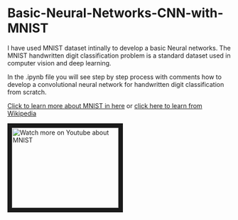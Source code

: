 # Basic-Neural-Networks-CNN-with-MNIST

I have used MNIST dataset intinally to develop a basic Neural networks. The MNIST handwritten digit classification problem is a standard dataset used in computer vision and deep learning.

In the .ipynb file you will see step by step process with comments how to develop a convolutional neural network for handwritten digit classification from scratch.

[Click to learn more about MNIST in here](http://yann.lecun.com/exdb/mnist/) or [click here to learn from Wikipedia](https://en.wikipedia.org/wiki/MNIST_database)

<a href="https://www.youtube.com/watch?v=iQdWX1327XQ" target="_blank"><img src="" 
alt="Watch more on Youtube about MNIST" width="240" height="180" border="10" /></a>
